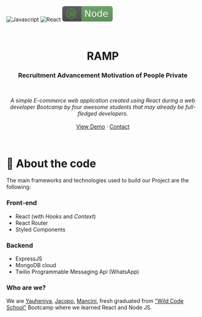 ![Javascript](https://aleen42.github.io/badges/src/javascript.svg)
![React](https://aleen42.github.io/badges/src/react.svg)
![NodeJs](https://github.com/aleen42/badges/raw/master/src/node.svg)

<!-- PROJECT LOGO -->
<br />
  <h1 align="center">
RAMP</h1>
<h3 align="center">Recruitment Advancement Motivation of People
Private</h3>
<br />

  <p align="center">
    <i>
    A simple E-commerce web application created using React during a web developer Bootcamp by four awesome students that may already be full-fledged developers.
    </i>
    <br />
    <br />
    <a href="#">View Demo</a>
    ·
    <a href="https://github.com/Gabriellji/RAMP-Recruitment-Advancement-Motivation-of-People#who-are-we">Contact</a>  
</p>
</br>

# :microscope: About the code
The main frameworks and technologies used to build our Project are the following:

### Front-end

- React (with *Hooks* and *Context*)
- React Router
- Styled Components

### Backend

- ExpressJS
- MongoDB cloud
- Twilio Programmable Messaging Api (WhatsApp)

### Who are we?
We are [Yauheniya](https://www.linkedin.com/in/evgeniya-gabrikova/), [Jacopo](https://www.linkedin.com/in/jacopo-luri-1111081a2/),
[Mancini](https://www.linkedin.com/in/mancia08/), fresh graduated from ["Wild Code School"](https://www.wildcodeschool.com/en-GB/trainings/web-developer-full-time) Bootcamp where we learned React and Node JS.

